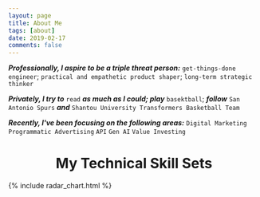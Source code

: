 ```yaml
---	
layout: page
title: About Me	
tags: [about]	
date: 2019-02-17	
comments: false	
---
```

    
***Professionally, I aspire to be a triple threat person:*** `get-things-done engineer`; `practical and empathetic product shaper`; `long-term strategic thinker`

***Privately, I try to*** `read` ***as much as I could; play*** `basektball`; ***follow*** `San Antonio Spurs` ***and*** `Shantou University Transformers Basketball Team`

***Recently, I've been focusing on the following areas:*** 
`Digital Marketing`
`Programmatic Advertising`
`API`
`Gen AI`
`Value Investing`

<head>
<style>
    h1 {
    text-align: center;
    }
</style>
</head>

<h1>My Technical Skill Sets</h1>



{% include radar_chart.html %}

